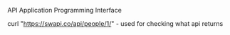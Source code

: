 API
Application Programming Interface

<!--BASH-->
curl "https://swapi.co/api/people/1/"   - used for checking what api returns